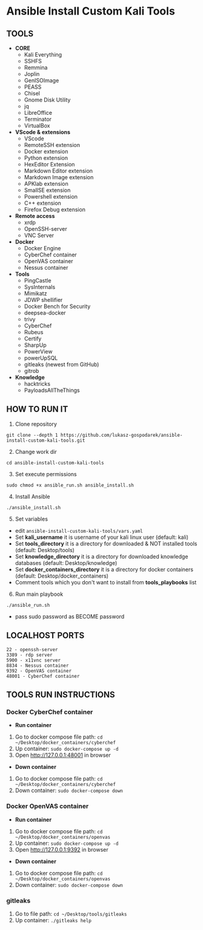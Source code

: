 # Ansible Install Custom Kali Tools

## TOOLS

- **CORE**
  - Kali Everything
  - SSHFS
  - Remmina
  - Joplin
  - GenISOImage
  - PEASS
  - Chisel
  - Gnome Disk Utility
  - jq
  - LibreOffice
  - Terminator
  - VirtualBox
- **VScode & extensions**
  - VScode
  - RemoteSSH extension
  - Docker extension
  - Python extension
  - HexEditor Extension
  - Markdown Editor extension
  - Markdown Image extension
  - APKlab extension
  - SmalISE extension
  - Powershell extension
  - C++ extension
  - Firefox Debug extension
- **Remote access**
  - xrdp
  - OpenSSH-server
  - VNC Server
- **Docker**
  - Docker Engine
  - CyberChef container
  - OpenVAS container
  - Nessus container
- **Tools**
  - PingCastle
  - SysInternals
  - Mimikatz
  - JDWP shellifier
  - Docker Bench for Security
  - deepsea-docker
  - trivy
  - CyberChef
  - Rubeus
  - Certify
  - SharpUp
  - PowerView
  - powerUpSQL
  - gitleaks (newest from GitHub)
  - gitrob
- **Knowledge**
  - hacktricks
  - PayloadsAllTheThings

## HOW TO RUN IT

1. Clone repository

`git clone --depth 1 https://github.com/lukasz-gospodarek/ansible-install-custom-kali-tools.git`

2. Change work dir

`cd ansible-install-custom-kali-tools`

3. Set execute permissions

`sudo chmod +x ansible_run.sh ansible_install.sh`

4. Install Ansible

`./ansible_install.sh`

5. Set variables

  - edit `ansible-install-custom-kali-tools/vars.yaml`
  - Set **kali_username** it is username of your kali linux user (default: kali)
  - Set **tools_directory** it is a directory for downloaded & NOT installed tools (default: Desktop/tools)
  - Set **knowledge_directory** it is a directory for downloaded knowledge databases (default: Desktop/knowledge)
  - Set **docker_containers_directory** it is a directory for docker containers (default: Desktop/docker_containers)
  - Comment tools which you don't want to install from **tools_playbooks** list

6. Run main playbook

`./ansible_run.sh`

- pass sudo password as BECOME password

## LOCALHOST PORTS

```
22 - openssh-server
3389 - rdp server
5900 - x11vnc server
8834 - Nessus container
9392 - OpenVAS container
48001 - CyberChef container
```

## TOOLS RUN INSTRUCTIONS

### Docker CyberChef container

- **Run container**

1. Go to docker compose file path: `cd ~/Desktop/docker_containers/cyberchef`
2. Up container: `sudo docker-compose up -d`
3. Open http://127.0.0.1:48001 in browser

- **Down container**

1. Go to docker compose file path: `cd ~/Desktop/docker_containers/cyberchef`
2. Down container: `sudo docker-compose down`

### Docker OpenVAS container

- **Run container**

1. Go to docker compose file path: `cd ~/Desktop/docker_containers/openvas`
2. Up container: `sudo docker-compose up -d`
3. Open http://127.0.0.1:9392 in browser

- **Down container**

1. Go to docker compose file path: `cd ~/Desktop/docker_containers/openvas`
2. Down container: `sudo docker-compose down`

### gitleaks

1. Go to file path: `cd ~/Desktop/tools/gitleaks`
2. Up container: `./gitleaks help`
